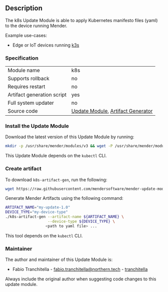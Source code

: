 ## Description

The k8s Update Module is able to apply Kubernetes manifesto files (yaml) to the device running Mender.

Example use-cases:

* Edge or IoT devices running [k3s](https://k3s.io/)

### Specification

|||
| --- | --- |
|Module name| k8s |
|Supports rollback|no|
|Requires restart|no|
|Artifact generation script|yes|
|Full system updater|no|
|Source code|[Update Module](https://github.com/mendersoftware/mender-update-modules/tree/master/k8s/module/k8s), [Artifact Generator](https://github.com/mendersoftware/mender-update-modules/blob/master/k8s/module-artifact-gen/k8s-artifact-gen)|

### Install the Update Module

Download the latest version of this Update Module by running:

```bash
mkdir -p /usr/share/mender/modules/v3 && wget -P /usr/share/mender/modules/v3 https://raw.githubusercontent.com/mendersoftware/mender-update-modules/master/k8s/module/k8s && chmod +x /usr/share/mender/modules/v3/k8s
```

This Update Module depends on the `kubectl` CLI.

### Create artifact

To download `k8s-artifact-gen`, run the following:

```bash
wget https://raw.githubusercontent.com/mendersoftware/mender-update-modules/master/k8s/module-artifact-gen/k8s-artifact-gen && chmod +x k8s-artifact-gen
```

Generate Mender Artifacts using the following command:

```bash
ARTIFACT_NAME="my-update-1.0"
DEVICE_TYPE="my-device-type"
./k8s-artifact-gen --artifact-name ${ARTIFACT_NAME} \
                   --device-type ${DEVICE_TYPE} \
                  <path to yaml file> ...
```

This tool depends on the `kubectl` CLI.

### Maintainer

The author and maintainer of this Update Module is:

- Fabio Tranchitella - <fabio.tranchitella@northern.tech> - [tranchitella](https://github.com/tranchitella)

Always include the original author when suggesting code changes to this update module.
